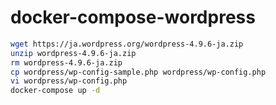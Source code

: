 # docker-compose-wordpress

```sh
wget https://ja.wordpress.org/wordpress-4.9.6-ja.zip
unzip wordpress-4.9.6-ja.zip
rm wordpress-4.9.6-ja.zip
cp wordpress/wp-config-sample.php wordpress/wp-config.php
vi wordpress/wp-config.php
docker-compose up -d
```
